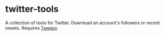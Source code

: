 # twitter-tools
A collection of tools for Twitter. Download an account's followers or recent tweets. Requires [Tweepy](https://github.com/tweepy/tweepy).
